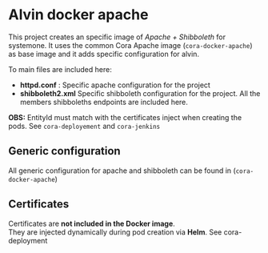 # Alvin docker apache

This project creates an specific image of *Apache + Shibboleth* for systemone. It uses the common Cora Apache image (`cora-docker-apache`) as base image and it adds specific configuration for alvin.

To main files are included here:
- **httpd.conf** : Specific apache configuration for the project
- **shibboleth2.xml** Specific shibboleth configuration for the project. All the members shibboleths endpoints are included here.

**OBS:** EntityId must match with the certificates inject when creating the pods. See `cora-deployement` and `cora-jenkins`

## Generic configuration
All generic configuration for apache and shibboleth can be found in (`cora-docker-apache`)

## Certificates
Certificates are **not included in the Docker image**.  
They are injected dynamically during pod creation via **Helm**. See cora-deployment

